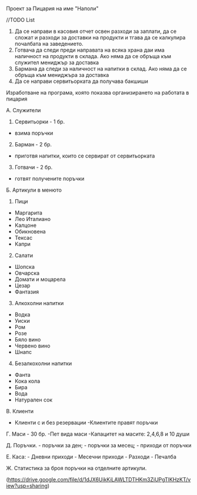 [](url)Проект за Пицария на име "Наполи"

//TODO List
1.  Да се направи в касовия отчет освен разходи за заплати, да се сложат и разходи за доставки на продукти
и тгава да се калкулира почалбата на заведението.
2. Готвача да следи преди направата на всяка храна даи има наличност на продукти в склада.
Ако няма да се обръща към служител мениджър за доставка
3. Бармана да следи за наличност на напитки в склад.
Ако няма да се обръща към мениджъра за доставка
4. Да се направи сервитьорката да получава бакшиши

Изработване на програма, която показва организирането на работата в пицария

А. Служители

1. Сервитьорки - 1 бр.
- взима поръчки



2. Барман - 2 бр.
- приготвя напитки, които се сервират от сервитьорката

3. Готвачи - 2 бр.
- готвят получените поръчки

Б. Артикули в менюто

1. Пици
- Маргарита
- Лео Италиано
- Калцоне
- Обикновена
- Тексас
- Капри

2. Салати
- Шопска
- Овчарска
- Домати и моцарела
- Цезар
- Фантазия

3. Алкохолни напитки
- Водка
- Уиски
- Ром
- Розе
- Бяло вино
- Червено вино
- Шнапс

4. Безалкохолни напитки
- Фанта
- Кока кола
- Бира
- Вода
- Натурален сок

В. Клиенти
- Клиенти с и без резервации
-Клиентите правят поръчки

Г. Маси - 30 бр.
-Пет вида маси
-Капацитет на масите: 2,4,6,8 и 10 души

Д. Поръчки.
    - поръчки за ден;
    - поръчки за месец;
    - приходи от поръчки

Е. Каса:
    - Дневни приходи
    - Месечни приходи
    - Разходи
    - Печалба

Ж. Статистика за броя поръчки на отделните артикули.


[](url)(https://drive.google.com/file/d/1dJX6UikKiLAWLTDTHKm3ZiUPgTlKHzKT/view?usp=sharing)